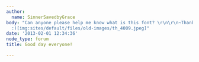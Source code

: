 ```yaml
---
author:
  name: SinnerSavedbyGrace
body: "Can anyone please help me know what is this font? \r\n\r\n~Thank you very much
  :)[img:sites/default/files/old-images/th_4009.jpeg]"
date: '2013-02-01 12:34:36'
node_type: forum
title: Good day everyone!

---
```

